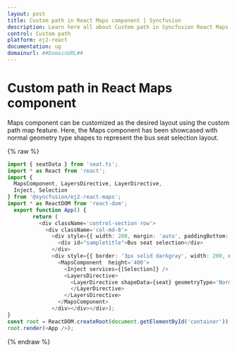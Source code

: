 ```yaml
---
layout: post
title: Custom path in React Maps component | Syncfusion
description: Learn here all about Custom path in Syncfusion React Maps component of Syncfusion Essential JS 2 and more.
control: Custom path 
platform: ej2-react
documentation: ug
domainurl: ##DomainURL##
---
```


# Custom path in React Maps component

Maps component can be customized as the desired layout using the custom path map feature. Here, the Maps component has been showcased with normal geometry type shapes to represent the bus seat selection layout.

{% raw %}

```ts
import { seatData } from 'seat.ts';
import * as React from 'react';
import {
  MapsComponent, LayersDirective, LayerDirective,
  Inject, Selection
} from '@syncfusion/ej2-react-maps';
import * as ReactDOM from 'react-dom';
  export function App() {
        return (
          <div className='control-section row'>
            <div className='col-md-8'>
              <div style={{ width: 200, margin: 'auto', paddingBottom: 20 }}>
                <div id="sampletitle">Bus seat selection</div>
              </div>
              <div style={{ border: '3px solid darkgray', width: 200, display: 'block', margin: 'auto' }}>
                <MapsComponent  height='400'>
                  <Inject services={[Selection]} />
                  <LayersDirective>
                    <LayerDirective shapeData={seat} geometryType='Normal'>
                    </LayerDirective>
                  </LayersDirective>
                </MapsComponent>
              </div></div></div>);
}
const root = ReactDOM.createRoot(document.getElementById('container'));
root.render(<App />);
```

{% endraw %}